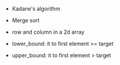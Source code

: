 - Kadane's algorithm
- Merge sort


- row and column in a 2d array  


- lower_bound: it to first element >= target
- upper_bound: it to first element > target

